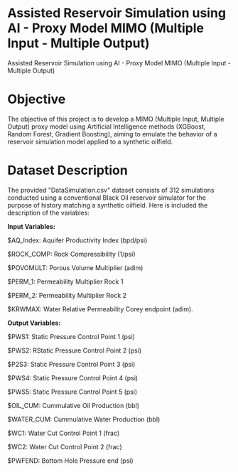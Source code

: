 # Assisted Reservoir Simulation using AI - Proxy Model MIMO (Multiple Input - Multiple Output)

Assisted Reservoir Simulation using AI - Proxy Model MIMO (Multiple Input - Multiple Output)

# Objective
The objective of this project is to develop a MIMO (Multiple Input, Multiple Output) proxy model using Artificial Intelligence methods (XGBoost, Random Forest, Gradient Boosting), aiming to emulate the behavior of a reservoir simulation model applied to a synthetic oilfield.

# Dataset Description
The provided "DataSimulation.csv" dataset consists of 312 simulations conducted using a conventional Black Oil reservoir simulator for the purpose of history matching a synthetic oilfield. Here is included the description of the variables:

<b>Input Variables:</b>

$AQ_Index: Aquifer Productivity Index (bpd/psi)

$ROCK_COMP: Rock Compressibility (1/psi)

$POVOMULT: Porous Volume Multiplier (adim)

$PERM_1: Permeability Multiplier Rock 1

$PERM_2: Permeability Multiplier Rock 2

$KRWMAX: Water Relative Permeability Corey endpoint (adim).

<b>Output Variables:</b>

$PWS1: Static Pressure Control Point 1 (psi)

$PWS2: RStatic Pressure Control Point 2 (psi)

$P2S3: Static Pressure Control Point 3 (psi)

$PWS4: Static Pressure Control Point 4 (psi)

$PWS5: Static Pressure Control Point 5 (psi)

$OIL_CUM: Cummulative Oil Production (bbl)

$WATER_CUM: Cummulative Water Production (bbl)

$WC1: Water Cut Control Point 1 (frac)

$WC2: Water Cut Control Point 2 (frac)

$PWFEND: Bottom Hole Pressure end (psi)
